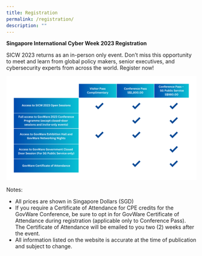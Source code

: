 ```yaml
---
title: Registration
permalink: /registration/
description: ""
---
```

**Singapore International Cyber Week 2023 Registration**

SICW 2023 returns as an in-person only event. Don’t miss this opportunity to meet and learn from global policy makers, senior executives, and cybersecurity experts from across the world. Register now!

![](/images/260623-table-v2.png)

Notes:
-	All prices are shown in Singapore Dollars (SGD)
-	If you require a Certificate of Attendance for CPE credits for the GovWare Conference, be sure to opt in for GovWare Certificate of Attendance during registration (applicable only to Conference Pass). The Certificate of Attendance will be emailed to you two (2) weeks after the event.
-	All information listed on the website is accurate at the time of publication and subject to change.
